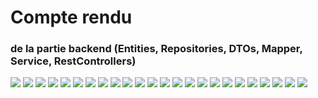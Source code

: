 <h1>Compte rendu</h1>
<h3> de la partie backend (Entities, Repositories, DTOs, Mapper, Service, RestControllers)</h3>
<img src="Captures/menu.png">
<img src="Captures/accoun.png">
<img src="Captures/currenet.png">
<img src="Captures/customer.png">
<img src="Captures/accountoperatio.png">
<img src="Captures/currentacc.png">
<img src="Captures/customertable.png">
<img src="Captures/img_3.png">
<img src="Captures/img_4.png">
<img src="Captures/img_5.png">
<img src="Captures/img_6.png">
<img src="Captures/img_8.png">
<img src="Captures/img_9.png">
<img src="Captures/saving-a.png">
<img src="Captures/img_11.png">
<img src="Captures/mappers.png">
<img src="Captures/impl.png">
<img src="Captures/operation.png">
<img src="Captures/repo.png">
<img src="Captures/saving.png">
<img src="Captures/service.png">
<img src="Captures/cap2.png">
<img src="Captures/accout.png">
<img src="Captures/capupdate.png">